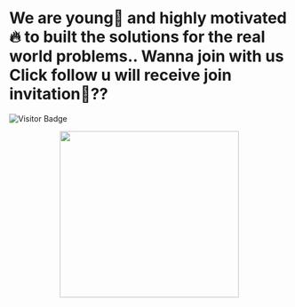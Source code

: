 # We are young🤙 and highly motivated🔥 to built the solutions for the real world problems.. Wanna join with us Click follow u will receive join invitation👀??

<img alt="Visitor Badge" src="https://visitor-badge.feriirawann.repl.co?username=Team-Nitro&repo=.github&label=VISITS&style=plastic&color=%23457BFF&contentType=svg">
<p align="center"><img src="https://i.pinimg.com/originals/2a/53/65/2a53651a35816f499270d8275fd5318f.gif" height="300px" width = "80%"></p>
